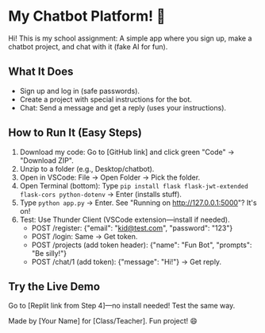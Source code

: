 # My Chatbot Platform! 🤖

Hi! This is my school assignment: A simple app where you sign up, make a chatbot project, and chat with it (fake AI for fun).

## What It Does
- Sign up and log in (safe passwords).
- Create a project with special instructions for the bot.
- Chat: Send a message and get a reply (uses your instructions).

## How to Run It (Easy Steps)
1. Download my code: Go to [GitHub link] and click green "Code" → "Download ZIP".
2. Unzip to a folder (e.g., Desktop/chatbot).
3. Open in VSCode: File → Open Folder → Pick the folder.
4. Open Terminal (bottom): Type `pip install flask flask-jwt-extended flask-cors python-dotenv` → Enter (installs stuff).
5. Type `python app.py` → Enter. See "Running on http://127.0.0.1:5000"? It's on!
6. Test: Use Thunder Client (VSCode extension—install if needed). 
   - POST /register: {"email": "kid@test.com", "password": "123"}
   - POST /login: Same → Get token.
   - POST /projects (add token header): {"name": "Fun Bot", "prompts": "Be silly!"}
   - POST /chat/1 (add token): {"message": "Hi!"} → Get reply.

## Try the Live Demo
Go to [Replit link from Step 4]—no install needed! Test the same way.

Made by [Your Name] for [Class/Teacher]. Fun project! 😄
